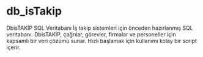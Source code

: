 # db_isTakip
DbisTAKİP SQL Veritabanı İş takip sistemleri için önceden hazırlanmış SQL veritabanı. DbisTAKİP, çağrılar, görevler, firmalar ve personeller için kapsamlı bir veri çözümü sunar. Hızlı başlamak için kullanımı kolay bir script içerir.
